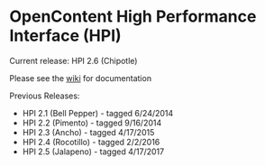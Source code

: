 OpenContent High Performance Interface (HPI)
===

Current release: HPI 2.6 (Chipotle)

Please see the <a href='https://github.com/tsgrp/hpi/wiki'>wiki</a> for documentation

Previous Releases:

- HPI 2.1 (Bell Pepper) - tagged 6/24/2014
- HPI 2.2 (Pimento) - tagged 9/16/2014
- HPI 2.3 (Ancho) - tagged 4/17/2015
- HPI 2.4 (Rocotillo) - tagged 2/2/2016
- HPI 2.5 (Jalapeno) - tagged 4/17/2017
